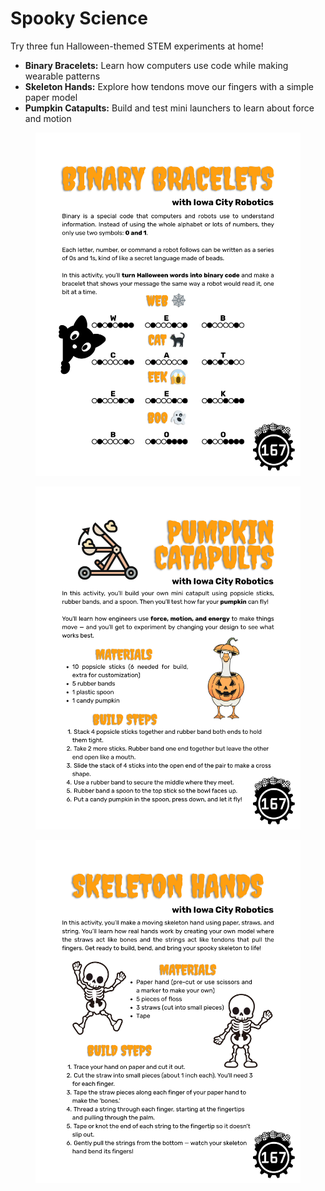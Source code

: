 # Spooky Science

Try three fun Halloween-themed STEM experiments at home!

* **Binary Bracelets:** Learn how computers use code while making wearable patterns
* **Skeleton Hands:** Explore how tendons move our fingers with a simple paper model
* **Pumpkin Catapults:** Build and test mini launchers to learn about force and motion

<div><figure><img src="../.gitbook/assets/1.png" alt=""><figcaption></figcaption></figure> <figure><img src="../.gitbook/assets/2.png" alt=""><figcaption></figcaption></figure> <figure><img src="../.gitbook/assets/3.png" alt=""><figcaption></figcaption></figure></div>
